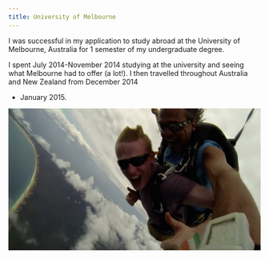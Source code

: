 ```yaml
---
title: University of Melbourne
---
```

I was successful in my application to study abroad at the University of Melbourne, Australia
for 1 semester of my undergraduate degree. 

I spent July 2014-November 2014 studying at the university and seeing what Melbourne had 
to offer (a lot!). I then travelled throughout Australia and New Zealand from December 2014
- January 2015.

![University of Melbourne](assets/img/work/proj-4/thumb.jpg)